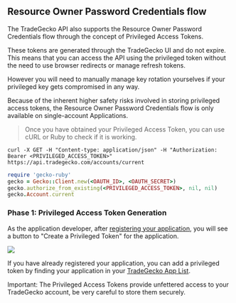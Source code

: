 ## Resource Owner Password Credentials flow

The TradeGecko API also supports the Resource Owner Password Credentials flow
through the concept of Privileged Access Tokens.

These tokens are generated through the TradeGecko UI and do not expire.
This means that you can access the API using the privileged token without the need
to use browser redirects or manage refresh tokens.

However you will need to manually manage key rotation yourselves if your privileged
key gets compromised in any way.

Because of the inherent higher safety risks involved in storing privileged access tokens,
the Resource Owner Password Credentials flow is only available on single-account Applications.

> Once you have obtained your Privileged Access Token, you can use cURL or Ruby to check if it is working.

```shell
curl -X GET -H "Content-type: application/json" -H "Authorization: Bearer <PRIVILEGED_ACCESS_TOKEN>"
https://api.tradegecko.com/accounts/current
```

```ruby
require 'gecko-ruby'
gecko = Gecko::Client.new(<OAUTH_ID>, <OAUTH_SECRET>)
gecko.authorize_from_existing(<PRIVILEGED_ACCESS_TOKEN>, nil, nil)
gecko.Account.current
```

### Phase 1: Privileged Access Token Generation

As the application developer, after [registering your application](#registering-for-an-access-token),
you will see a button to "Create a Privileged Token" for the application.

<div class="screenshot">
  <img src="images/token-screenshot.png">
</div>

If you have already registered your application, you can add a privileged token by
finding your application in your [TradeGecko App List](https://go.tradegecko.com/oauth/applications).

<aside class="notice">
Important: The Privileged Access Tokens provide unfettered access to your TradeGecko
account, be very careful to store them securely.
</aside>
